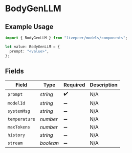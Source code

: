 # BodyGenLLM

## Example Usage

```typescript
import { BodyGenLLM } from "livepeer/models/components";

let value: BodyGenLLM = {
  prompt: "<value>",
};
```

## Fields

| Field              | Type               | Required           | Description        |
| ------------------ | ------------------ | ------------------ | ------------------ |
| `prompt`           | *string*           | :heavy_check_mark: | N/A                |
| `modelId`          | *string*           | :heavy_minus_sign: | N/A                |
| `systemMsg`        | *string*           | :heavy_minus_sign: | N/A                |
| `temperature`      | *number*           | :heavy_minus_sign: | N/A                |
| `maxTokens`        | *number*           | :heavy_minus_sign: | N/A                |
| `history`          | *string*           | :heavy_minus_sign: | N/A                |
| `stream`           | *boolean*          | :heavy_minus_sign: | N/A                |